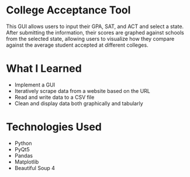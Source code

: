 # College Acceptance Tool
This GUI allows users to input their GPA, SAT, and ACT and select a state. After submitting the information, their scores are graphed against schools from the selected state, allowing users to visualize how they compare against the average student accepted at different colleges.

# What I Learned
- Implement a GUI
- Iteratively scrape data from a website based on the URL
- Read and write data to a CSV file
- Clean and display data both graphically and tabularly

# Technologies Used
- Python
- PyQt5
- Pandas
- Matplotlib
- Beautiful Soup 4
